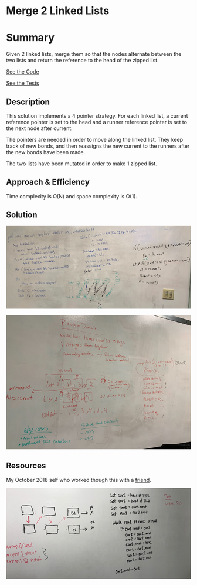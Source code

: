 # Merge 2 Linked Lists

# Summary
Given 2 linked lists, merge them so that the nodes alternate between the two lists and return the reference to the head of the zipped list.

[See the Code](src/main/java/linkedList/LinkedList.java)

[See the Tests](src/test/java/linkedList/LinkedListTest.java)

## Description
This solution implements a 4 pointer strategy.  For each linked list, a current reference pointer is set to the head and a runner reference pointer is set to the next node after current.

The pointers are needed in order to move along the linked list.  They keep track of new bonds, and then reassigns the new current to the runners after the new bonds have been made.

The two lists have been mutated in order to make 1 zipped list.

## Approach & Efficiency
Time complexity is O(N) and space complexity is O(1).

## Solution
![Merge Two Linked List Problem Domain](/assets/merge1.png)

![Merge Two Linked List Code](/assets/merge2.png)

## Resources
My October 2018 self who worked though this with a [friend](https://github.com/tara-johnson).

![Our solution](/assets/merge3.png)